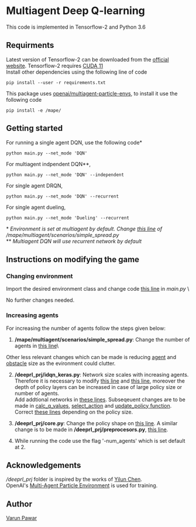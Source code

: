 # Multiagent Deep Q-learning
This code is implemented in Tensorflow-2 and Python 3.6
## Requirments
Latest version of Tensorflow-2 can be downloaded from the [official website](https://www.tensorflow.org/install). Tensorflow-2 requires [CUDA 11](https://developer.nvidia.com/cuda-11.0-download-archive)\
Install other dependencies using the following line of code 
```console
pip install --user -r requirements.txt
```
This package uses [openai/multiagent-particle-envs](https://github.com/openai/multiagent-particle-envs), to install it use the following code
```console
pip install -e /mape/
```

## Getting started
For running a single agent DQN, use the following code*
```console
python main.py --net_mode 'DQN'
```
For multiagent indpendent DQN**,
```console
python main.py --net_mode 'DQN' --independent
```
For single agent DRQN, 
```console
python main.py --net_mode 'DQN' --recurrent
```
For single agent dueling,
```console
python main.py --net_mode 'Dueling' --recurrent
```
\* *Environment is set at multiagent by default. Change [this line](https://github.com/VarunPwr/Multiagent-Deep-RL/blob/535174ac17a576f9e6fa9f682effe4c4cb4696b0/mape/multiagent/scenarios/simple_spread.py#L11) of /mape/multiagent/scenarios/simple_spread.py* \
\** *Multiagent DQN will use recurrent network by default*

## Instructions on modifying the game
### Changing environment
Import the desired environment class and change code [this line](https://github.com/VarunPwr/Multiagent-Deep-RL/blob/535174ac17a576f9e6fa9f682effe4c4cb4696b0/main.py#L110) in *main.py* \

No further changes needed.
### Increasing agents

For increasing the number of agents follow the steps given below:
1. **/mape/multiagent/scenarios/simple_spread.py**: Change the number of agents in [this line](https://github.com/VarunPwr/Multiagent-Deep-RL/blob/535174ac17a576f9e6fa9f682effe4c4cb4696b0/mape/multiagent/scenarios/simple_spread.py#L11)\

Other less relevant changes which can be made is reducing [agent](https://github.com/VarunPwr/Multiagent-Deep-RL/blob/535174ac17a576f9e6fa9f682effe4c4cb4696b0/mape/multiagent/scenarios/simple_spread.py#L21) and [obstacle](https://github.com/VarunPwr/Multiagent-Deep-RL/blob/535174ac17a576f9e6fa9f682effe4c4cb4696b0/mape/multiagent/scenarios/simple_spread.py#L25-L40) size as the evironment could clutter. 

2. **/deeprl_prj/idqn_keras.py**: Network size scales with increasing agents. Therefore it is necessary to modify [this line](https://github.com/VarunPwr/Multiagent-Deep-RL/blob/535174ac17a576f9e6fa9f682effe4c4cb4696b0/deeprl_prj/idqn_keras.py#L58) and [this line](https://github.com/VarunPwr/Multiagent-Deep-RL/blob/535174ac17a576f9e6fa9f682effe4c4cb4696b0/deeprl_prj/idqn_keras.py#L70), moreover the depth of policy layers can be increased in case of large policy size or number of agents. \
Add addtional networks in [these lines](https://github.com/VarunPwr/Multiagent-Deep-RL/blob/535174ac17a576f9e6fa9f682effe4c4cb4696b0/deeprl_prj/idqn_keras.py#L166-L169). Subseqeuent changes are to be made in [calc_q_values](https://github.com/VarunPwr/Multiagent-Deep-RL/blob/535174ac17a576f9e6fa9f682effe4c4cb4696b0/deeprl_prj/idqn_keras.py#L219-L231), [select_action](https://github.com/VarunPwr/Multiagent-Deep-RL/blob/535174ac17a576f9e6fa9f682effe4c4cb4696b0/deeprl_prj/idqn_keras.py#L233-L254) and [update_policy function](https://github.com/VarunPwr/Multiagent-Deep-RL/blob/535174ac17a576f9e6fa9f682effe4c4cb4696b0/deeprl_prj/idqn_keras.py#L256-L350). Correct [these lines](https://github.com/VarunPwr/Multiagent-Deep-RL/blob/535174ac17a576f9e6fa9f682effe4c4cb4696b0/deeprl_prj/idqn_keras.py#L406-L407) depending on the policy size.


3. **/deeprl_prj/core.py**: Change the policy shape on [this line](https://github.com/VarunPwr/Multiagent-Deep-RL/blob/535174ac17a576f9e6fa9f682effe4c4cb4696b0/deeprl_prj/core.py#L196).  A similar change is to be made in **/deeprl_prj/preprocesors.py**, [this line](https://github.com/VarunPwr/Multiagent-Deep-RL/blob/535174ac17a576f9e6fa9f682effe4c4cb4696b0/deeprl_prj/preprocessors.py#L31).
4. While running the code use the flag '-num_agents' which is set default at 2.

## Acknowledgements
*/deeprl_prj* folder is inspired by the works of [Yilun Chen](https://github.com/yilunc2020/Attention-DQN).\
OpenAI's [Multi-Agent Particle Environment](https://github.com/openai/multiagent-particle-envs) is used for training.
## Author
[Varun Pawar](mailto:varunpwr897@gmail.com)

